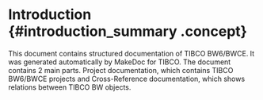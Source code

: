 # Introduction {#introduction_summary .concept}

This document contains structured documentation of TIBCO BW6/BWCE. It was generated automatically by MakeDoc for TIBCO. The document contains 2 main parts. Project documentation, which contains TIBCO BW6/BWCE projects and Cross-Reference documentation, which shows relations between TIBCO BW objects.

